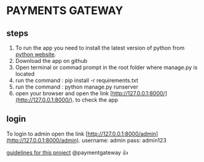 # PAYMENTS GATEWAY
## steps
1. To run the app you need to install the latest version of python from  [python website](http://python.org).
2. Download the app on github
3. Open terminal or commad prompt in the root folder where manage.py is located
4. run the command : pip install -r requirements.txt
5. run the command : python manage.py runserver
6. open your browser and open the link [http://127.0.0.1:8000/](http://127.0.0.1:8000/). to check the app


## login
To login to admin open the link [http://127.0.0.1:8000/admin](http://127.0.0.1:8000/admin). 
username: admin
pass: admin123

[guidelines for this project](README.md)
@paymentgateway :+1:
